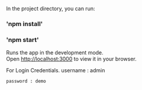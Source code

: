 In the project directory, you can run:
### 'npm install'
### 'npm start'

Runs the app in the development mode.\
Open [http://localhost:3000](http://localhost:3000) to view it in your browser.

For Login Credentials.
    username : admin
    
    password : demo
